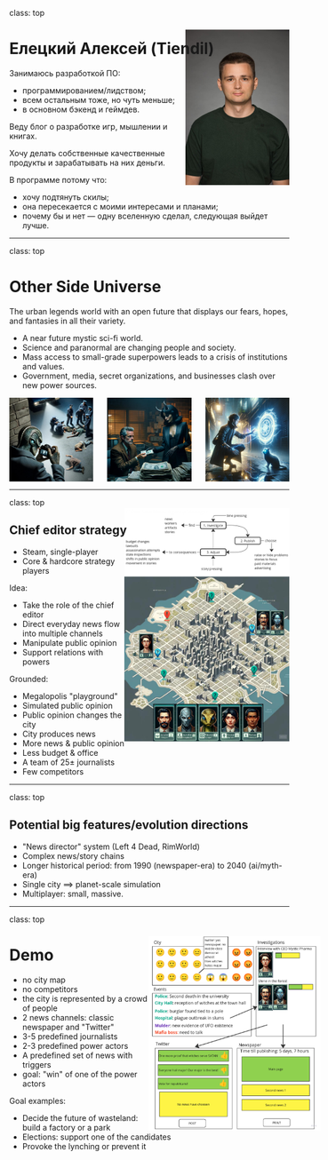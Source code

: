 class: top

# Елецкий Алексей (Tiendil)

<!-- - Бэкграунд (с прошлой презы) -->

<img src="./avatara.jpg" style="height: 20em; float: right; margin-top: -5em;"/>

Занимаюсь разработкой ПО:

- программированием/лидством;
- всем остальным тоже, но чуть меньше;
- в основном бэкенд и геймдев.

Веду блог о разработке игр, мышлении и книгах.

Хочу делать собственные качественные продукты и зарабатывать на них деньги.

В программе потому что:

- хочу подтянуть скилы;
- она пересекается с моими интересами и планами;
- почему бы и нет — одну вселенную сделал, следующая выйдет лучше.

<!-- Написать 3 предложения о себе. "Занимаюсь/увлекаюсь [тем-то], когда вырасту хочу делать [то-то], в программе потому что [вот так вот]".   -->

---
class: top

# Other Side Universe

<!-- - Сеттинг (с прошлой презы) -->

The urban legends world with an open future that displays our fears, hopes, and fantasies in all their variety.

- A near future mystic sci-fi world.
- Science and paranormal are changing people and society.
- Mass access to small-grade superpowers leads to a crisis of institutions and values.
- Government, media, secret organizations, and businesses clash over new power sources.

<div style="display: flex; justify-content: space-between;">
    <img src="./1.png" width="30%"/>
    <img src="./2.png" width="30%"/>
    <img src="./3.jpg" width="30%"/>
</div>

---
class: top

## Chief editor strategy

<!-- - Концепт продукта на основе исследования -->

<img src="./5.png" style="height: 30em; float: right; margin-top: -5em;"/>

- Steam, single-player
- Core & hardcore strategy players

Idea:

- Take the role of the chief editor
- Direct everyday news flow into multiple channels
- Manipulate public opinion
- Support relations with powers

Grounded:

- Megalopolis "playground"
- Simulated public opinion
- Public opinion changes the city
- City produces news
- More news & public opinion
- Less budget & office
- A team of 25± journalists
- Few competitors

---
class: top

## Potential big features/evolution directions

- "News director" system (Left 4 Dead, RimWorld)
- Complex news/story chains
- Longer historical period: from 1990 (newspaper-era) to 2040 (ai/myth-era)
- Single city ==> planet-scale simulation
- Multiplayer: small, massive.

---
class: top

# Demo

<img src="./6.png" style="height: 25em; float: right; margin-top: -5em; margin-right: -4em;"/>

- no city map
- no competitors
- the city is represented by a crowd of people
- 2 news channels: classic newspaper and "Twitter"
- 3-5 predefined journalists
- 2-3 predefined power actors
- A predefined set of news with triggers
- goal: "win" of one of the power actors

Goal examples:

- Decide the future of wasteland: build a factory or a park
- Elections: support one of the candidates
- Provoke the lynching or prevent it

<!-- - Описание демки, как мы её видим -->
